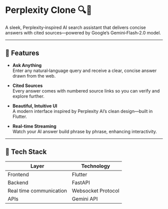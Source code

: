 # Perplexity Clone 🔍🤖

A sleek, Perplexity‑inspired AI search assistant that delivers concise answers with cited sources—powered by Google’s Gemini‑Flash‑2.0 model.

---

## 🚀 Features

- **Ask Anything**  
  Enter any natural‑language query and receive a clear, concise answer drawn from the web.

- **Cited Sources**  
  Every answer comes with numbered source links so you can verify and explore further.

- **Beautiful, Intuitive UI**  
  A modern interface inspired by Perplexity AI’s clean design—built in Flutter.

- **Real‑time Streaming**  
  Watch your AI answer build phrase by phrase, enhancing interactivity.


---

## 🧰 Tech Stack

| Layer      | Technology                 |
| ---------- | -------------------------- |
| Frontend   | Flutter                    |
| Backend    | FastAPI                    |
| Real time communication  | Websocket Protocol 
| APIs     | Gemini API    |







